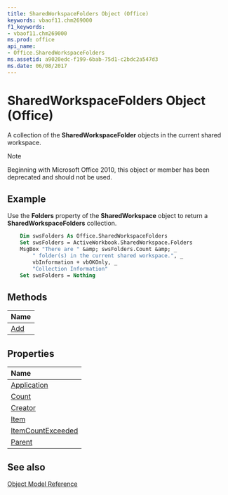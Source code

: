 ```yaml
---
title: SharedWorkspaceFolders Object (Office)
keywords: vbaof11.chm269000
f1_keywords:
- vbaof11.chm269000
ms.prod: office
api_name:
- Office.SharedWorkspaceFolders
ms.assetid: a9020edc-f199-6bab-75d1-c2bdc2a547d3
ms.date: 06/08/2017
---
```



# SharedWorkspaceFolders Object (Office)

A collection of the  **SharedWorkspaceFolder** objects in the current shared workspace.

> [!NOTE] 
> Beginning with Microsoft Office 2010, this object or member has been deprecated and should not be used.


## Example

Use the  **Folders** property of the **SharedWorkspace** object to return a **SharedWorkspaceFolders** collection.


```vb
    Dim swsFolders As Office.SharedWorkspaceFolders 
    Set swsFolders = ActiveWorkbook.SharedWorkspace.Folders 
    MsgBox "There are " &amp; swsFolders.Count &amp; _ 
        " folder(s) in the current shared workspace.", _ 
        vbInformation + vbOKOnly, _ 
        "Collection Information" 
    Set swsFolders = Nothing 

```


## Methods



|**Name**|
|:-----|
|[Add](Office.SharedWorkspaceFolders.Add.md)|

## Properties



|**Name**|
|:-----|
|[Application](Office.SharedWorkspaceFolders.Application.md)|
|[Count](Office.SharedWorkspaceFolders.Count.md)|
|[Creator](Office.SharedWorkspaceFolders.Creator.md)|
|[Item](Office.SharedWorkspaceFolders.Item.md)|
|[ItemCountExceeded](Office.SharedWorkspaceFolders.ItemCountExceeded.md)|
|[Parent](Office.SharedWorkspaceFolders.Parent.md)|

## See also





[Object Model Reference](./overview/reference-object-library-reference-for-office.md)
